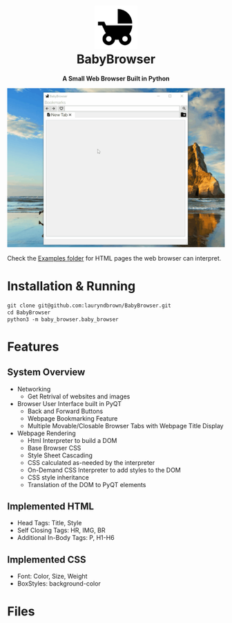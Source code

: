 <h1 align="center">
  <br>
  <img src="https://github.com/lauryndbrown/BabyBrowser/blob/master/baby_browser/assets/images/crib.png" alt="BabyBrowser" width="100">
  <br>
  BabyBrowser
  <br>
</h1>
<p align="center"><strong>A Small Web Browser Built in Python</strong></p>

![Demo Gif](https://github.com/lauryndbrown/BabyBrowser/blob/master/baby_browser/Screenshots/demo3.gif)

Check the [Examples folder](https://github.com/lauryndbrown/BabyBrowser/tree/master/baby_browser/Examples) for HTML pages the web browser can interpret.
# Installation & Running
```shell
git clone git@github.com:lauryndbrown/BabyBrowser.git
cd BabyBrowser
python3 -m baby_browser.baby_browser
```
# Features
## System Overview
- Networking
  - Get Retrival of websites and images
- Browser User Interface built in PyQT
  - Back and Forward Buttons
  - Webpage Bookmarking Feature
  - Multiple Movable/Closable Browser Tabs with Webpage Title Display
- Webpage Rendering
  - Html Interpreter to build a DOM
  - Base Browser CSS
  - Style Sheet Cascading
  - CSS calculated as-needed by the interpreter
  - On-Demand CSS Interpreter to add styles to the DOM
  - CSS style inheritance
  - Translation of the DOM to PyQT elements
## Implemented HTML 
  - Head Tags: Title, Style
  - Self Closing Tags: HR, IMG, BR
  - Additional In-Body Tags: P, H1-H6
## Implemented CSS
  - Font: Color, Size, Weight
  - BoxStyles: background-color
# Files
  
